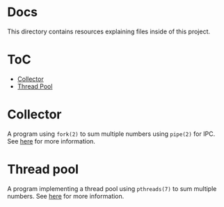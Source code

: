 # Docs

This directory contains resources explaining files inside of this project.

# ToC
- [Collector](#collector)
- [Thread Pool](#thread-pool)

# Collector
A program using `fork(2)` to sum multiple numbers using `pipe(2)` for IPC. See [here](collector.md) for more information.

# Thread pool
A program implementing a thread pool using `pthreads(7)` to sum multiple numbers. See [here](threadpool.md) for more information. 